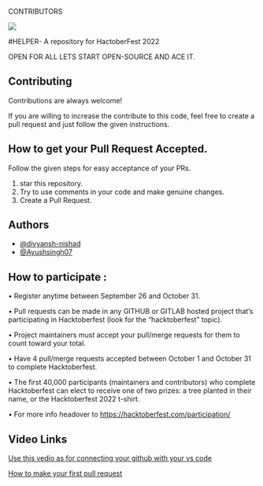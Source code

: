 <h>CONTRIBUTORS</P>
<a href = "https://github.com/Ayushsingh07/HELPERR/graphs/contributors">
  <img src = "https://contrib.rocks/image?repo=Ayushsingh07/HELPERR"/>
</a>


#HELPER- A repository for HactoberFest 2022


OPEN FOR ALL LETS START OPEN-SOURCE AND ACE IT.


## Contributing

Contributions are always welcome!

If you are willing to increase the contribute to this code, feel free to create a pull request and just follow the given instructions.


## How to get your Pull Request Accepted.

Follow the given steps for easy acceptance of your PRs.
1. star this repository.
2. Try to use comments in your code and make genuine changes.
3. Create a Pull Request.
## Authors


- [@divyansh-nishad](https://github.com/divyansh-nishad)
- [@Ayushsingh07](https://github.com/Ayushsingh07)



## How to participate :


• Register anytime between September 26 and October 31.

• Pull requests can be made in any GITHUB or GITLAB hosted project that’s participating in Hacktoberfest (look for the “hacktoberfest” topic).

• Project maintainers must accept your pull/merge requests for them to count toward your total.

• Have 4 pull/merge requests accepted between October 1 and October 31 to complete Hacktoberfest.

• The first 40,000 participants (maintainers and contributors) who complete Hacktoberfest can elect to receive one of two prizes: a tree planted in their name, or the Hacktoberfest 2022 t-shirt.

• For more info headover to https://hacktoberfest.com/participation/

## Video Links
[Use this vedio as for connecting your github with your vs code  ](https://youtu.be/KgGnTMwSxFU)

[How to make your first pull request](https://youtu.be/dcCR86PtS-8)
